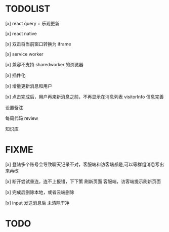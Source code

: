 # TODOLIST

[x] react query + 乐观更新

[x] react native

[x] 双击将当前窗口转换为 iframe

[x] service worker

[x] 兼容不支持 sharedworker 的浏览器

[x] 插件化

[x] 增量更新消息和用户

[x] 点击完成后，用户再来新消息之前，不再显示在消息列表
visitorInfo 信息完善

设置备注

每周代码 review

知识库

# FIXME

[x] 登陆多个账号会导致聊天记录不对，客服端和访客端都是,可以等群组消息写出来再改

[x] 断开尝试重连，连不上报错，下下策 刷新页面 客服端，访客端提示刷新页面

[x] 完成后删除本地，或者云端删除

[x] input 发送消息后 未清除干净

# TODO
